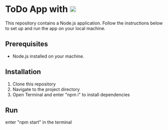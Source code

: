 # ToDo App with <img src="https://upload.wikimedia.org/wikipedia/commons/a/a7/React-icon.svg" alt="React Logo" width="20">

This repository contains a Node.js application. Follow the instructions below to set up and run the app on your local machine.

## Prerequisites

- Node.js installed on your machine.

## Installation

1. Clone this repository 
2. Navigate to the project directory
3. Open Terminal and enter "npm i" to install dependencies

## Run

enter "npm start" in the terminal
